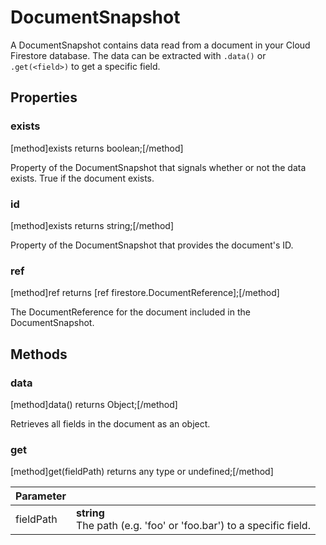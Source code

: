 # DocumentSnapshot

A DocumentSnapshot contains data read from a document in your Cloud Firestore database. The data can be extracted with `.data()` or `.get(<field>)` to get a specific field.

## Properties

### exists
[method]exists returns boolean;[/method]

Property of the DocumentSnapshot that signals whether or not the data exists. True if the document exists.

### id
[method]exists returns string;[/method]

Property of the DocumentSnapshot that provides the document's ID.

### ref
[method]ref returns [ref firestore.DocumentReference];[/method]

The DocumentReference for the document included in the DocumentSnapshot.

## Methods

### data
[method]data() returns Object;[/method]

Retrieves all fields in the document as an object.

### get
[method]get(fieldPath) returns any type or undefined;[/method]

| Parameter |         |
| --------- | ------- |
| fieldPath  | **string** <br /> The path (e.g. 'foo' or 'foo.bar') to a specific field. |


